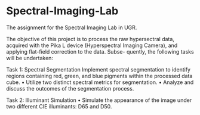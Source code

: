 # Spectral-Imaging-Lab
The assignment for the Spectral Imaging Lab in UGR.

The objective of this project is to process the raw hypersectral data, acquired with the Pika L device (Hyperspectral Imaging Camera), and applying flat-field correction to the data. Subse-
quently, the following tasks will be undertaken: 

Task 1: Spectral Segmentation
Implement spectral segmentation to identify regions containing red, green, and blue pigments within the processed data cube.
• Utilize two distinct spectral metrics for segmentation.
• Analyze and discuss the outcomes of the segmentation process.

Task 2: Illuminant Simulation
• Simulate the appearance of the image under two different CIE illuminants: D65 and D50.

